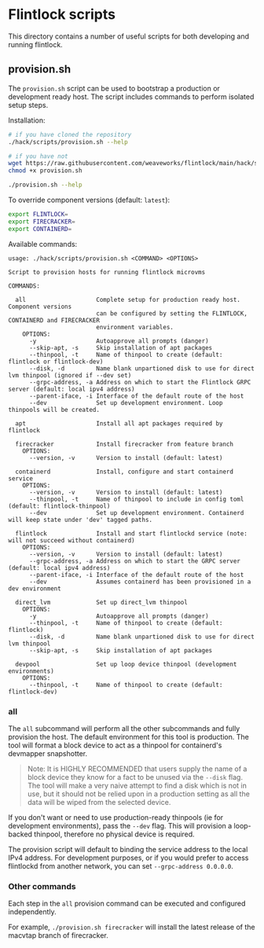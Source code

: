 # Flintlock scripts

This directory contains a number of useful scripts for both developing and running
flintlock.

## provision.sh

The `provision.sh` script can be used to bootstrap a production or development
ready host. The script includes commands to perform isolated setup steps.

Installation:

```bash
# if you have cloned the repository
./hack/scripts/provision.sh --help

# if you have not
wget https://raw.githubusercontent.com/weaveworks/flintlock/main/hack/scripts/provision.sh
chmod +x provision.sh

./provision.sh --help
```

To override component versions (default: `latest`):
```bash
export FLINTLOCK=
export FIRECRACKER=
export CONTAINERD=
```

Available commands:
```
usage: ./hack/scripts/provision.sh <COMMAND> <OPTIONS>

Script to provision hosts for running flintlock microvms

COMMANDS:

  all                    Complete setup for production ready host. Component versions
                         can be configured by setting the FLINTLOCK, CONTAINERD and FIRECRACKER
                         environment variables.
    OPTIONS:
      -y                 Autoapprove all prompts (danger)
      --skip-apt, -s     Skip installation of apt packages
      --thinpool, -t     Name of thinpool to create (default: flintlock or flintlock-dev)
      --disk, -d         Name blank unpartioned disk to use for direct lvm thinpool (ignored if --dev set)
      --grpc-address, -a Address on which to start the Flintlock GRPC server (default: local ipv4 address)
      --parent-iface, -i Interface of the default route of the host
      --dev              Set up development environment. Loop thinpools will be created.

  apt                    Install all apt packages required by flintlock

  firecracker            Install firecracker from feature branch
    OPTIONS:
      --version, -v      Version to install (default: latest)

  containerd             Install, configure and start containerd service
    OPTIONS:
      --version, -v      Version to install (default: latest)
      --thinpool, -t     Name of thinpool to include in config toml (default: flintlock-thinpool)
      --dev              Set up development environment. Containerd will keep state under 'dev' tagged paths.

  flintlock              Install and start flintlockd service (note: will not succeed without containerd)
    OPTIONS:
      --version, -v      Version to install (default: latest)
      --grpc-address, -a Address on which to start the GRPC server (default: local ipv4 address)
      --parent-iface, -i Interface of the default route of the host
      --dev              Assumes containerd has been provisioned in a dev environment

  direct_lvm             Set up direct_lvm thinpool
    OPTIONS:
      -y                 Autoapprove all prompts (danger)
      --thinpool, -t     Name of thinpool to create (default: flintlock)
      --disk, -d         Name blank unpartioned disk to use for direct lvm thinpool
      --skip-apt, -s     Skip installation of apt packages

  devpool                Set up loop device thinpool (development environments)
    OPTIONS:
      --thinpool, -t     Name of thinpool to create (default: flintlock-dev)
```

### all

The `all` subcommand will perform all the other subcommands and fully provision the
host. The default environment for this tool is production. The tool will format a block
device to act as a thinpool for containerd's devmapper snapshotter.

> Note: It is HIGHLY RECOMMENDED that users supply the name of a block device
they know for a fact to be unused via the `--disk` flag. The tool will make a
very naive attempt to find a disk which is not in use, but it should not be relied
upon in a production setting as all the data will be wiped from the selected device.

If you don't want or need to use production-ready thinpools (ie for development
environments), pass the `--dev` flag. This will provision a loop-backed thinpool,
therefore no physical device is required.

The provision script will default to binding the service address to the local IPv4 address.
For development purposes, or if you would prefer to access flintlockd from another
network, you can set `--grpc-address 0.0.0.0`.

### Other commands

Each step in the `all` provision command can be executed and configured
independently.

For example, `./provision.sh firecracker` will install the latest release of
the macvtap branch of firecracker.
